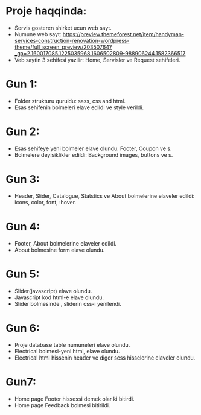 # Proje haqqinda: 
  - Servis gosteren shirket ucun web sayt.
  - Numune web sayt: https://preview.themeforest.net/item/handyman-services-construction-renovation-wordpress-theme/full_screen_preview/20350764?_ga=2.160017085.1225035968.1606502809-988906244.1582366517
  - Veb saytin 3 sehifesi yazilir: Home, Servisler ve Request sehifeleri.

# Gun 1:
  - Folder strukturu quruldu: sass, css and html.
  - Esas sehifenin bolmeleri elave edildi ve  style verildi.
  
 # Gun 2:
 - Esas sehifeye yeni bolmeler elave olundu:
  Footer, Coupon ve s.
 - Bolmelere deyisiklikler edildi:
    Background images, buttons ve s.
 # Gun 3:
 - Header, Slider, Catalogue, Statstics ve About bolmelerine elaveler edildi: icons, color, font, :hover.
 # Gun 4:
 - Footer, About bolmelerine elaveler edildi.
 - About bolmesine form elave olundu.
 # Gun 5:
 - Slider(javascript) elave olundu.
 - Javascript kod html-e elave olundu.
 - Slider bolmesinde , sliderin css-i yenilendi.
 # Gun 6:
 - Proje database table numuneleri elave olundu.
 - Electrical bolmesi-yeni html, elave olundu.
 - Electrical html hissenin header ve diger scss hisselerine elaveler olundu.
 
 # Gun7:
 - Home page Footer hissessi demek olar ki bitirdi.
 - Home page Feedback bolmesi bitirildi.
 

 


